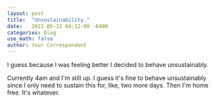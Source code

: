 ```yaml
---
layout: post
title:  "Unsustainability."
date:   2022-05-12 04:12:00 -0400
categories: blog
use_math: false
author: Your Correspondent
---
```


I guess because I was feeling better I decided to behave unsustainably.

Currently 4am and I'm still up. I guess it's fine to behave unsustainably since I only need to sustain this for, like, two more days. Then I'm home free. It's whatever.


